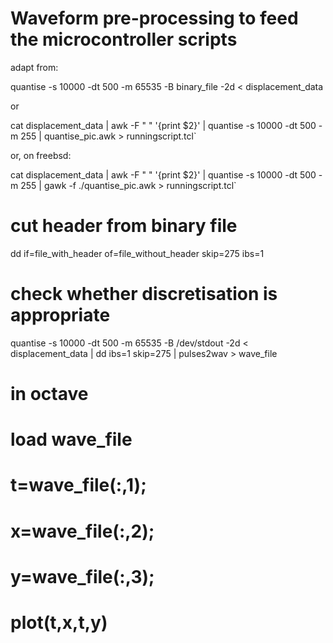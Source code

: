 # Waveform pre-processing to feed the microcontroller scripts 

adapt from:

quantise -s 10000 -dt 500 -m 65535 -B binary_file -2d < displacement_data 

or

cat displacement_data | awk -F " " '{print $2}' | quantise -s 10000 -dt 500 -m 255 | quantise_pic.awk > runningscript.tcl`

or, on freebsd:

cat displacement_data | awk -F " " '{print $2}' | quantise -s 10000 -dt 500 -m 255 | gawk -f ./quantise_pic.awk > runningscript.tcl`

# cut header from binary file
dd if=file_with_header of=file_without_header skip=275 ibs=1

# check whether discretisation is appropriate
quantise -s 10000 -dt 500 -m 65535 -B /dev/stdout -2d < displacement_data | dd ibs=1 skip=275 | pulses2wav > wave_file
# in octave
# load wave_file
# t=wave_file(:,1);
# x=wave_file(:,2);
# y=wave_file(:,3);
# plot(t,x,t,y)

